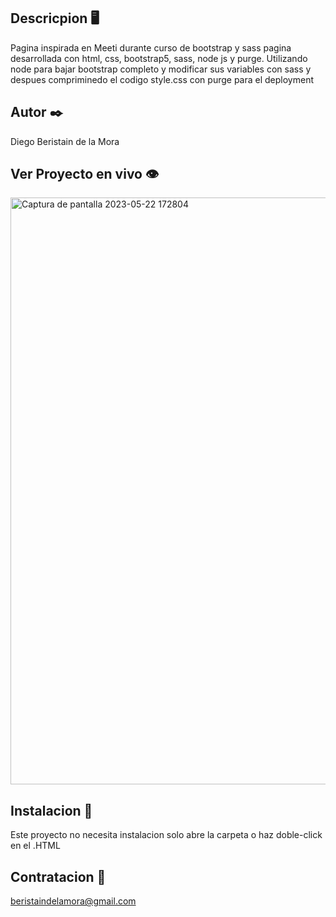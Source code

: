## Descricpion 🖥️

Pagina inspirada en Meeti durante curso de bootstrap y sass
pagina desarrollada con html, css, bootstrap5, sass, node js y purge.
Utilizando node para bajar bootstrap completo y modificar sus variables con sass y despues compriminedo el codigo style.css con purge para el deployment

## Autor ✒️

Diego Beristain de la Mora

## Ver Proyecto en vivo 👁️

<img width="939" alt="Captura de pantalla 2023-05-22 172804" src="https://github.com/zlocker01/Jiu-Jitsu-Website-REAL-PROJECT/assets/121736405/969a4a5e-f7d9-4218-ab2f-30960f05ee9e">

## Instalacion 🔌

Este proyecto no necesita instalacion solo abre la carpeta o haz doble-click en el .HTML

## Contratacion 📧

beristaindelamora@gmail.com
